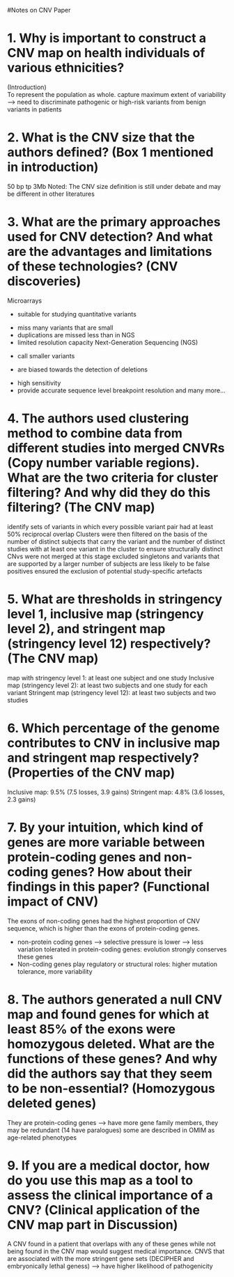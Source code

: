 #Notes on CNV Paper
# 1. Why is important to construct a CNV map on health individuals of various ethnicities?
 (Introduction)  
To represent the population as whole. capture maximum extent of variability
--> need to discriminate pathogenic or high-risk variants from benign variants in patients
# 2. What is the CNV size that the authors defined? (Box 1 mentioned in introduction) 
50 bp tp 3Mb
Noted: The CNV size definition is still under debate and may be different in other literatures 
# 3. What are the primary approaches used for CNV detection? And what are the advantages and limitations of these technologies? (CNV discoveries)
Microarrays
+ suitable for studying quantitative variants
- miss many variants that are small
- duplications are missed less than in NGS
- limited resolution capacity
Next-Generation Sequencing (NGS)
 + call smaller variants
 - are biased towards the detection of deletions
 + high sensitivity
 + provide accurate sequence level breakpoint resolution
and many more...
# 4. The authors used clustering method to combine data from different studies into merged CNVRs (Copy number variable regions). What are the two criteria for cluster filtering? And why did they do this filtering? (The CNV map) 
identify sets of variants in which every possible variant pair had at least 50% reciprocal overlap
Clusters were then filtered on the basis of the number of distinct subjects that carry the variant and the number of distinct studies with at least one variant in the cluster
to ensure structurally distinct CNvs were not merged at this stage
excluded singletons and variants that are supported by a larger number of subjects are less likely to be false positives
ensured the exclusion of potential study-specific artefacts
# 5. What are thresholds in stringency level 1, inclusive map (stringency level 2), and stringent map (stringency level 12) respectively? (The CNV map) 
map with stringency level 1: at least one subject and one study
Inclusive map (stringency level 2): at least two subjects and one study for each variant
Stringent map (stringency level 12): at least two subjects and two studies
# 6. Which percentage of the genome contributes to CNV in inclusive map and stringent map respectively? (Properties of the CNV map) 
Inclusive map: 9.5% (7.5 losses, 3.9 gains)
Stringent map: 4.8% (3.6 losses, 2.3 gains)
# 7. By your intuition, which kind of genes are more variable between protein-coding genes and non-coding genes? How about their findings in this paper? (Functional impact of CNV)
The exons of non-coding genes had the highest proportion of CNV sequence, which is higher than the exons of protein-coding genes.
- non-protein coding genes --> selective pressure is lower --> less variation tolerated in protein-coding genes: evolution strongly conserves these genes
-  Non-coding genes play regulatory or structural roles: higher mutation tolerance, more variability
# 8. The authors generated a null CNV map and found genes for which at least 85% of the exons were homozygous deleted. What are the functions of these genes? And why did the authors say that they seem to be non-essential? (Homozygous deleted genes)  
They are protein-coding genes --> have more gene family members, they may be redundant (14 have paralogues)
some are described in OMIM as age-related phenotypes
# 9. If you are a medical doctor, how do you use this map as a tool to assess the clinical importance of a CNV? (Clinical application of the CNV map part in Discussion)
A CNV found in a patient that overlaps with any of these genes while not being found in the CNV map would suggest medical importance. CNVS that are associated with the more stringent gene sets (DECIPHER and embryonically lethal geness) --> have higher likelihood of pathogenicity
